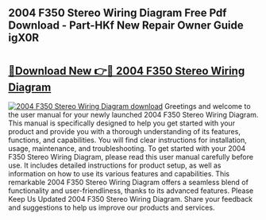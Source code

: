 ## 2004 F350 Stereo Wiring Diagram Free Pdf Download - Part-HKf New Repair Owner Guide igX0R

# <h2><a href="http://dfi0hdq.blite.top/?on=2004+F350+Stereo+Wiring+Diagram">🔗Download New 👉🔴 2004 F350 Stereo Wiring Diagram</a></h2>

[![2004 F350 Stereo Wiring Diagram download](https://i.imgur.com/lujVjoI.png)](http://dfi0hdq.blite.top/?on=2004+F350+Stereo+Wiring+Diagram)
Greetings and welcome to the user manual for your newly launched 2004 F350 Stereo Wiring Diagram. This manual is specifically designed to help you get started with your product and provide you with a thorough understanding of its features, functions, and capabilities. You will find clear instructions for installation, usage, maintenance, and troubleshooting. To get started with your 2004 F350 Stereo Wiring Diagram, please read this user manual carefully before use. It includes detailed instructions for product setup, as well as information on how to use its various features and capabilities. This remarkable 2004 F350 Stereo Wiring Diagram offers a seamless blend of functionality and user-friendliness, thanks to its advanced features. Please Keep Us Updated 2004 F350 Stereo Wiring Diagram. Share your feedback and suggestions to help us improve our products and services.
